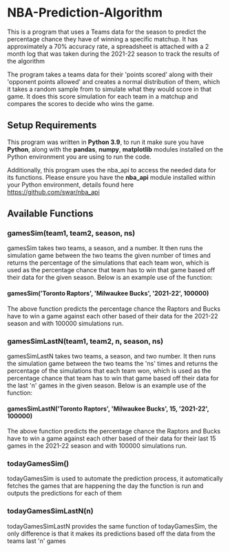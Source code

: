 # NBA-Prediction-Algorithm
This is a program that uses a Teams data for the season to predict the percentage chance they have of winning a specific matchup. It has approximately a 70% accuracy
rate, a spreadsheet is attached with a 2 month log that was taken during the 2021-22 season to track the results of the algorithm

The program takes a teams data for their 'points scored' along with their 'opponent points allowed' and creates a normal distribution of them, which it takes a 
random sample from to simulate what they would score in that game. It does this score simulation for each team in a matchup and compares the scores to decide who wins the
game.

## Setup Requirements
This program was written in **Python 3.9**, to run it make sure you have **Python**, along with the **pandas**, **numpy**, **matplotlib** modules installed on the Python environment you are 
using to run the code.

Additionally, this program uses the nba_api to access the needed data for its functions. Please ensure you have the **nba_api** module installed within your Python
environment, details found here https://github.com/swar/nba_api 

## Available Functions
### gamesSim(team1, team2, season, ns)
gamesSim takes two teams, a season, and a number. It then runs the simulation game between the two teams the given number of times and returns the percentage of the
simulations that each team won, which is used as the percentage chance that team has to win that game based off their data for the given season. Below is an example
use of the function:
#### gamesSim('Toronto Raptors', 'Milwaukee Bucks', '2021-22', 100000)
The above function predicts the percentage chance the Raptors and Bucks have to win a game against each other based of their data for the 2021-22 season and with 100000
simulations run.

### gamesSimLastN(team1, team2, n, season, ns)
gamesSimLastN takes two teams, a season, and two number. It then runs the simulation game between the two teams the 'ns' times and returns the percentage of the
simulations that each team won, which is used as the percentage chance that team has to win that game based off their data for the last 'n' games in the given season.
Below is an example use of the function:
#### gamesSimLastN('Toronto Raptors', 'Milwaukee Bucks', 15, '2021-22', 100000)
The above function predicts the percentage chance the Raptors and Bucks have to win a game against each other based of their data for their last 15 games in the 
2021-22 season and with 100000 simulations run.

### todayGamesSim()
todayGamesSim is used to automate the prediction process, it automatically fetches the games that are happening the day the function is run and outputs the predictions
for each of them

### todayGamesSimLastN(n)
todayGamesSimLastN provides the same function of todayGamesSim, the only difference is that it makes its predictions based off the data from the teams last 'n' games
